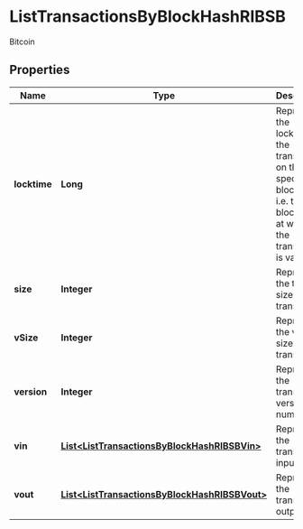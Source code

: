 

# ListTransactionsByBlockHashRIBSB

Bitcoin

## Properties

| Name | Type | Description | Notes |
|------------ | ------------- | ------------- | -------------|
|**locktime** | **Long** | Represents the locktime on the transaction on the specific blockchain, i.e. the blockheight at which the transaction is valid. |  |
|**size** | **Integer** | Represents the total size of this transaction. |  |
|**vSize** | **Integer** | Represents the virtual size of this transaction. |  |
|**version** | **Integer** | Represents the transaction version number. |  |
|**vin** | [**List&lt;ListTransactionsByBlockHashRIBSBVin&gt;**](ListTransactionsByBlockHashRIBSBVin.md) | Represents the transaction inputs. |  |
|**vout** | [**List&lt;ListTransactionsByBlockHashRIBSBVout&gt;**](ListTransactionsByBlockHashRIBSBVout.md) | Represents the transaction outputs. |  |



